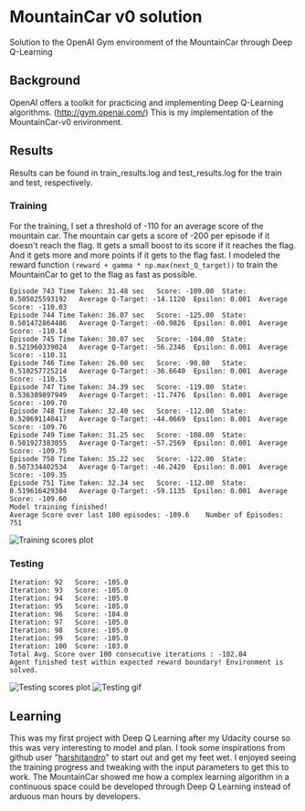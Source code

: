 # MountainCar v0 solution
Solution to the OpenAI Gym environment of the MountainCar through Deep Q-Learning

## Background
OpenAI offers a toolkit for practicing and implementing Deep Q-Learning algorithms. (http://gym.openai.com/)
This is my implementation of the MountainCar-v0 environment. 

## Results
Results can be found in train_results.log and test_results.log for the train and test, respectively.

### Training
For the training, I set a threshold of -110 for an average score of the mountain car. The mountain car gets a score of -200 per episode if it doesn't reach the flag. It gets a small boost to its score if it reaches the flag. And it gets more and more points if it gets to the flag fast. I modeled the reward function `(reward + gamma * np.max(next_Q_target))` to train the MountainCar to get to the flag as fast as possible.
```
Episode 743	Time Taken: 31.48 sec	Score: -109.00	State: 0.505025593192	Average Q-Target: -14.1120	Epsilon: 0.001	Average Score: -110.03	
Episode 744	Time Taken: 36.07 sec	Score: -125.00	State: 0.501472864486	Average Q-Target: -60.9826	Epsilon: 0.001	Average Score: -110.14	
Episode 745	Time Taken: 30.07 sec	Score: -104.00	State: 0.521960339024	Average Q-Target: -56.2346	Epsilon: 0.001	Average Score: -110.31	
Episode 746	Time Taken: 26.00 sec	Score: -90.00	State: 0.510257725214	Average Q-Target: -36.6640	Epsilon: 0.001	Average Score: -110.15	
Episode 747	Time Taken: 34.39 sec	Score: -119.00	State: 0.536389897949	Average Q-Target: -11.7476	Epsilon: 0.001	Average Score: -109.70	
Episode 748	Time Taken: 32.40 sec	Score: -112.00	State: 0.520691140417	Average Q-Target: -44.0669	Epsilon: 0.001	Average Score: -109.76	
Episode 749	Time Taken: 31.25 sec	Score: -108.00	State: 0.501927383055	Average Q-Target: -57.2569	Epsilon: 0.001	Average Score: -109.75	
Episode 750	Time Taken: 35.22 sec	Score: -122.00	State: 0.507334402534	Average Q-Target: -46.2420	Epsilon: 0.001	Average Score: -109.35	
Episode 751	Time Taken: 32.34 sec	Score: -112.00	State: 0.519616429384	Average Q-Target: -59.1135	Epsilon: 0.001	Average Score: -109.60	
Model training finished! 
Average Score over last 100 episodes: -109.6	Number of Episodes: 751
```

![Training scores plot](https://github.com/mshik3/MountainCar-v0/blob/master/train_scores_plot.png)

### Testing

```
Iteration: 92	Score: -105.0
Iteration: 93	Score: -105.0
Iteration: 94	Score: -105.0
Iteration: 95	Score: -105.0
Iteration: 96	Score: -104.0
Iteration: 97	Score: -105.0
Iteration: 98	Score: -105.0
Iteration: 99	Score: -105.0
Iteration: 100	Score: -103.0
Total Avg. Score over 100 consecutive iterations : -102.84
Agent finished test within expected reward boundary! Environment is solved.
```

![Testing scores plot](https://github.com/mshik3/MountainCar-v0/blob/master/test_scores_plot.png)
![Testing gif](https://github.com/mshik3/MountainCar-v0/blob/master/output_dp0mWw.gif)

## Learning
This was my first project with Deep Q Learning after my Udacity course so this was very interesting to model and plan. I took some inspirations from github user "[harshitandro](https://github.com/harshitandro/Deep-Q-Network)" to start out and get my feet wet. 
I enjoyed seeing the training progress and tweaking with the input parameters to get this to work. The MountainCar showed me how a complex learning algorithm in a continuous space could be developed through Deep Q Learning instead of arduous man hours by developers.
